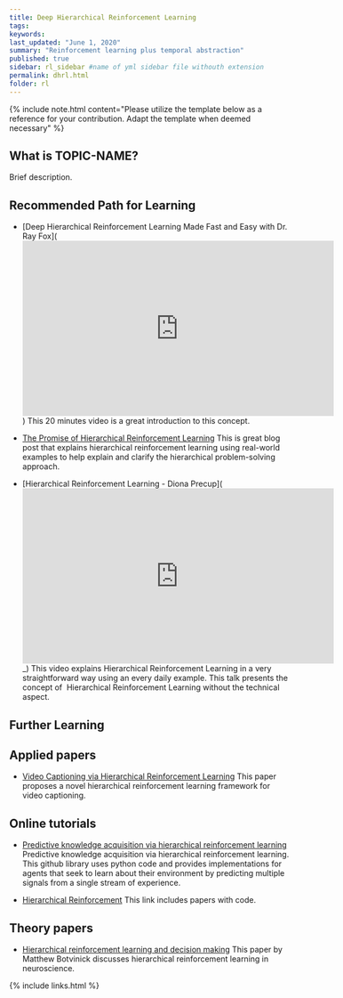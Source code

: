 ```yaml
---
title: Deep Hierarchical Reinforcement Learning
tags:
keywords:
last_updated: "June 1, 2020"
summary: "Reinforcement learning plus temporal abstraction"
published: true
sidebar: rl_sidebar #name of yml sidebar file withouth extension
permalink: dhrl.html
folder: rl
---
```



{% include note.html content="Please utilize the template below as a reference for your contribution. Adapt the template when deemed necessary" %}

## What is TOPIC-NAME?

Brief description.


## Recommended Path for Learning

* [Deep Hierarchical Reinforcement Learning Made Fast and Easy with Dr. Ray Fox](<iframe width="560" height="315" src="https://www.youtube-nocookie.com/embed/x_QjJry0hTc" frameborder="0" allow="accelerometer; autoplay; clipboard-write; encrypted-media; gyroscope; picture-in-picture" allowfullscreen></iframe>) This 20 minutes video is a great introduction to this concept.  

* [The Promise of Hierarchical Reinforcement Learning](https://thegradient.pub/the-promise-of-hierarchical-reinforcement-learning/) This is great blog post that explains hierarchical reinforcement learning using real-world examples to help explain and clarify the hierarchical problem-solving approach.  

* [Hierarchical Reinforcement Learning - Diona Precup](<iframe width="560" height="315" src="https://www.youtube-nocookie.com/embed/e8b0yC6COJ8" frameborder="0" allow="accelerometer; autoplay; clipboard-write; encrypted-media; gyroscope; picture-in-picture" allowfullscreen></iframe>_) This video explains Hierarchical Reinforcement Learning in a very straightforward way using an every daily example. This talk presents the concept of  Hierarchical Reinforcement Learning without the technical aspect.


## Further Learning

## Applied papers 

* [Video Captioning via Hierarchical Reinforcement Learning](https://openaccess.thecvf.com/content_cvpr_2018/papers/Wang_Video_Captioning_via_CVPR_2018_paper.pdf) This paper proposes a novel hierarchical reinforcement learning framework for video captioning.


## Online tutorials

* [Predictive knowledge acquisition via hierarchical reinforcement learning](https://github.com/konichuvak/pandemonium) Predictive knowledge acquisition via hierarchical reinforcement learning. This github library uses python code and provides implementations for agents that seek to learn about their environment by predicting multiple signals from a single stream of experience.

* [Hierarchical Reinforcement](https://paperswithcode.com/task/hierarchical-reinforcement-learning) This link includes papers with code. 

## Theory papers 
* [Hierarchical reinforcement learning and decision making](https://www.sciencedirect.com/science/article/abs/pii/S0959438812000876) This paper by Matthew Botvinick discusses hierarchical reinforcement learning in neuroscience. 


{% include links.html %}
